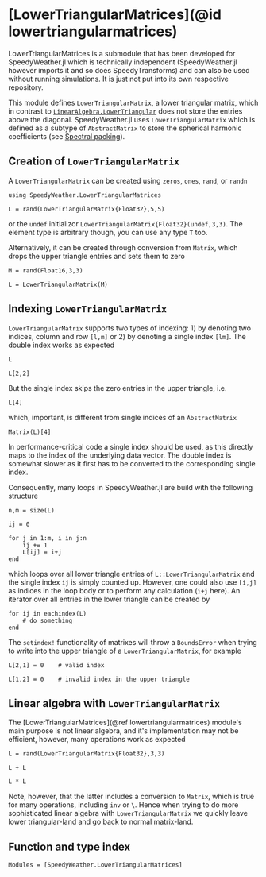 # [LowerTriangularMatrices](@id lowertriangularmatrices)

LowerTriangularMatrices is a submodule that has been developed for SpeedyWeather.jl which is
technically independent (SpeedyWeather.jl however imports it and so does SpeedyTransforms)
and can also be used without running simulations. It is just not put into its own respective repository.

This module defines `LowerTriangularMatrix`, a lower triangular matrix, which in contrast to
[`LinearAlgebra.LowerTriangular`](https://docs.julialang.org/en/v1/stdlib/LinearAlgebra/#LinearAlgebra.LowerTriangular) does not store the entries above the diagonal. SpeedyWeather.jl
uses `LowerTriangularMatrix` which is defined as a subtype of `AbstractMatrix` to store
the spherical harmonic coefficients (see [Spectral packing](@ref)). 

## Creation of `LowerTriangularMatrix`

A `LowerTriangularMatrix` can be created using `zeros`, `ones`, `rand`, or `randn`
```@repl LowerTriangularMatrices
using SpeedyWeather.LowerTriangularMatrices

L = rand(LowerTriangularMatrix{Float32},5,5)
```
or the `undef` initializor `LowerTriangularMatrix{Float32}(undef,3,3)`.
The element type is arbitrary though, you can use any type `T` too.

Alternatively, it can be created through conversion from `Matrix`, which drops the upper triangle
entries and sets them to zero
```@repl LowerTriangularMatrices
M = rand(Float16,3,3)

L = LowerTriangularMatrix(M)
```

## Indexing `LowerTriangularMatrix`

`LowerTriangularMatrix` supports two types of indexing: 1) by denoting two indices, column and row `[l,m]`
or 2) by denoting a single index `[lm]`. The double index works as expected
```@repl LowerTriangularMatrices
L

L[2,2]
```
But the single index skips the zero entries in the upper triangle, i.e.
```@repl LowerTriangularMatrices
L[4]
```
which, important, is different from single indices of an `AbstractMatrix`
```@repl LowerTriangularMatrices
Matrix(L)[4]
```
In performance-critical code a single index should be used, as this directly maps
to the index of the underlying data vector. The double index is somewhat slower
as it first has to be converted to the corresponding single index.

Consequently, many loops in SpeedyWeather.jl are build with the following structure
```@repl LowerTriangularMatrices
n,m = size(L)

ij = 0

for j in 1:m, i in j:n
    ij += 1
    L[ij] = i+j
end
```
which loops over all lower triangle entries of `L::LowerTriangularMatrix` and the single
index `ij` is simply counted up. However, one could also use `[i,j]` as indices in the
loop body or to perform any calculation (`i+j` here).
An iterator over all entries in the lower triangle can be created by
```@repl LowerTriangularMatrices
for ij in eachindex(L)
    # do something
end
```
The `setindex!` functionality of matrixes will throw a `BoundsError` when trying to write
into the upper triangle of a `LowerTriangularMatrix`, for example
```@repl LowerTriangularMatrices
L[2,1] = 0    # valid index

L[1,2] = 0    # invalid index in the upper triangle
```

## Linear algebra with `LowerTriangularMatrix`

The [LowerTriangularMatrices](@ref lowertriangularmatrices) module's main purpose is not linear algebra, and it's
implementation may not be efficient, however, many operations work as expected
```@repl LowerTriangularMatrices
L = rand(LowerTriangularMatrix{Float32},3,3)

L + L

L * L
```
Note, however, that the latter includes a conversion to `Matrix`, which is true for many
operations, including `inv` or `\`. Hence when trying to do more sophisticated linear
algebra with `LowerTriangularMatrix` we quickly leave lower triangular-land and go
back to normal matrix-land.

## Function and type index

```@autodocs
Modules = [SpeedyWeather.LowerTriangularMatrices]
```
